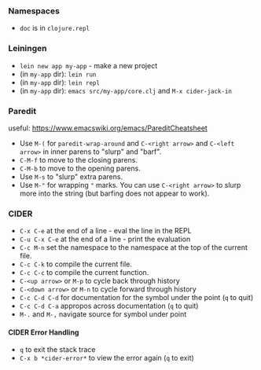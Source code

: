
### Namespaces

* `doc` is in `clojure.repl`

### Leiningen

* `lein new app my-app` - make a new project
* (in `my-app` dir): `lein run`
* (in `my-app` dir): `lein repl`
* (in `my-app` dir): `emacs src/my-app/core.clj` and `M-x cider-jack-in`

### Paredit

useful: https://www.emacswiki.org/emacs/PareditCheatsheet

* Use `M-(` for `paredit-wrap-around` and `C-<right arrow>` and `C-<left arrow>`
in inner parens to "slurp" and "barf".
* `C-M-f` to move to the closing parens.
* `C-M-b` to move to the opening parens.
* Use `M-s` to "slurp" extra parens.
* Use `M-"` for wrapping `"` marks. You can use `C-<right arrow>` to slurp
more into the string (but barfing does not appear to work).

### CIDER

* `C-x C-e` at the end of a line - eval the line in the REPL
* `C-u C-x C-e` at the end of a line - print the evaluation
* `C-c M-n` set the namespace to the namespace at the top of the current file.
* `C-c C-k` to compile the current file.
* `C-c C-c` to compile the current function.
* `C-<up arrow>` or `M-p` to cycle back through history
* `C-<down arrow>` or `M-n` to cycle forward through history
* `C-c C-d C-d` for documentation for the symbol under the point (`q` to quit)
* `C-c C-d C-a` appropos across documentation (`q` to quit)
* `M-.` and `M-,` navigate source for symbol under point

#### CIDER Error Handling

* `q` to exit the stack trace
* `C-x b *cider-error*` to view the error again (`q` to exit)

